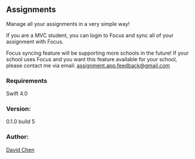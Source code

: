 ## Assignments
Manage all your assignments in a very simple way!

If you are a MVC student, you can login to Focus and sync all of your assignment with Focus.

Focus syncing feature will be supporting more schools in the future! If your school uses Focus and you want this feature available for your school, please contact me via email: assignment.app.feedback@gmail.com

### Requirements
Swift 4.0

### Version:
0.1.0 build 5

### Author:
[David Chen][1]

[1]:	http://cwsoft.cc
